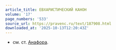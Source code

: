 ```yaml
---
article_title: ЕВХАРИСТИЧЕСКИЙ КАНОН
volume: '17'
page_numbers: '533'
source_url: https://pravenc.ru/text/187908.html
downloaded_at: '2025-10-13T12:20:43Z'
---
```


- см. ст. [Анафора](https://pravenc.ru/text/АНАФОРА.html).
